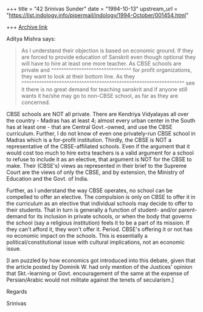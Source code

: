 +++
title = "42 Srinivas Sunder"
date = "1994-10-13"
upstream_url = "https://list.indology.info/pipermail/indology/1994-October/001454.html"

+++
[Archive link](https://list.indology.info/pipermail/indology/1994-October/001454.html)

Aditya Mishra says:

> As I understand their objection is based on economic ground. If they are 
> forced to provide education of Sanskrit even though optional they will 
> have to hire at least one more teacher. As CBSE schools are private and 
					  ^^^^^^^^^^^^^^^^^^^^^^^^^^^^^^^^
> for profit organizations, they want to look at their bottom line. As they
  ^^^^^^^^^^^^^^^^^^^^^^^^^^^^^^^^^^^^^^^^^^^^^^^^^^^^^^^^^^^^^^^^^ 
> see it there is no great demand for teaching sanskrit and if anyone still 
> wants it he/she may go to non-CBSE school, as far as they are concerned.
>  > 

CBSE schools are NOT all private. There are Kendriya Vidyalayas all over the 
country - Madras has at least 4; almost every urban center in the South has at 
least one -  that are Central Govt.-owned, and use the CBSE curriculum. Further,
I do not know of even one privately-run CBSE school in Madras which is a 
for-profit institution. Thirdly, the CBSE is NOT a representative of the 
CBSE-affiliated schools. Even if the argument that it would cost too much to
hire extra teachers is a valid argument for a school to refuse to include it 
as an elective, that argument is NOT for the CBSE to make. Their (CBSE's)
views as represented in their brief to the Supreme Court are the views of
only the CBSE, and by extension, the Ministry of Education and the Govt. of 
India. 

Further, as I understand the way CBSE operates, no school can be compelled to
offer an elective. The compulsion is only on CBSE to offer it in the curriculum
as an elective that individual schools may decide to offer to their students.
That in turn is generally a function of student- and/or parent-demand for its
inclusion in private schools, or when the body that governs the school (say a
religious institution) feels it to be a part of its mission. If they can't 
afford it, they won't offer it. Period. CBSE's offering it or not has no 
economic impact on the schools. This is essentially a political/constitutional
issue with cultural implications, not an economic issue.

[I am puzzled by how economics got introduced into this debate, given that the
 article posted by Dominik W. had only mention of the Justices' opinion that 
 Skt.-learning or Govt. encouragement of the same at the expense of 
 Persian/Arabic would not militate against the tenets of secularism.]

Regards

Srinivas





